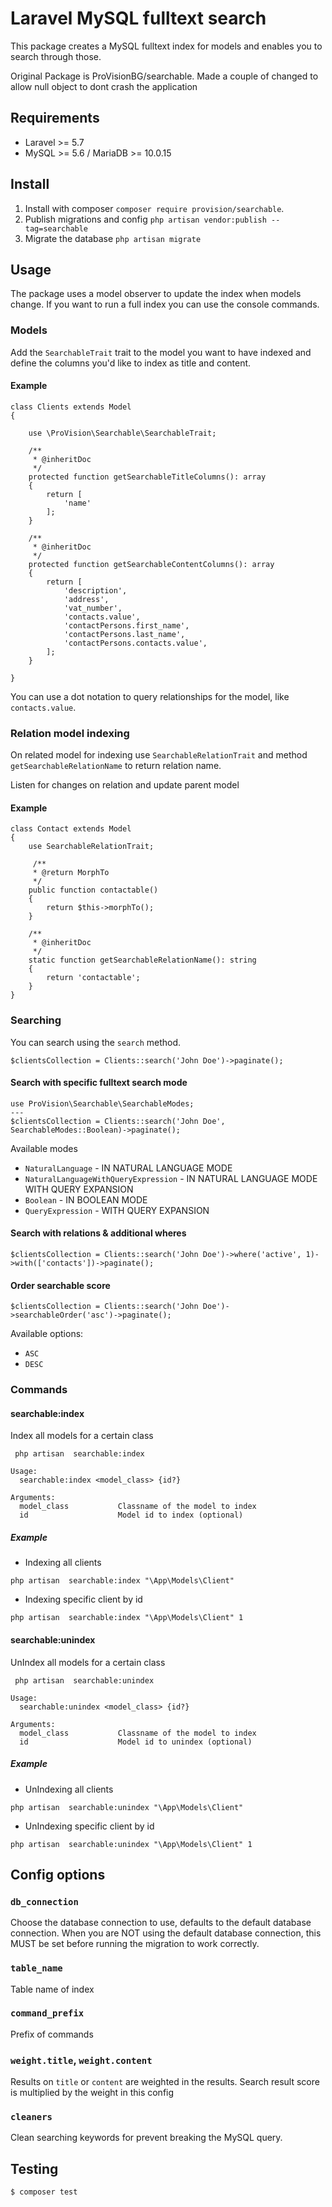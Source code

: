 # Laravel MySQL fulltext search

This package creates a MySQL fulltext index for models and enables you to search through those.

Original Package is ProVisionBG/searchable. Made a couple of changed to allow null object to dont crash the application

## Requirements

- Laravel >= 5.7
- MySQL >= 5.6 / MariaDB >= 10.0.15

## Install

1. Install with composer ``composer require provision/searchable``.
2. Publish migrations and config ``php artisan vendor:publish --tag=searchable``
3. Migrate the database ``php artisan migrate``

## Usage

The package uses a model observer to update the index when models change. If you want to run a full index you can use the console commands.

### Models

Add the ``SearchableTrait`` trait to the model you want to have indexed and define the columns you'd like to index as title and content.

#### Example
```
class Clients extends Model
{

    use \ProVision\Searchable\SearchableTrait;

    /**
     * @inheritDoc
     */
    protected function getSearchableTitleColumns(): array
    {
        return [
            'name'
        ];
    }

    /**
     * @inheritDoc
     */
    protected function getSearchableContentColumns(): array
    {
        return [
            'description',
            'address',
            'vat_number',
            'contacts.value',
            'contactPersons.first_name',
            'contactPersons.last_name',
            'contactPersons.contacts.value',
        ];
    }

}
```

You can use a dot notation to query relationships for the model, like ``contacts.value``.

### Relation model indexing

On related model for indexing use `SearchableRelationTrait` and method `getSearchableRelationName` to return relation name.

Listen for changes on relation and update parent model

#### Example

```
class Contact extends Model
{
    use SearchableRelationTrait;

     /**
     * @return MorphTo
     */
    public function contactable()
    {
        return $this->morphTo();
    }

    /**
     * @inheritDoc
     */
    static function getSearchableRelationName(): string
    {
        return 'contactable';
    }
}
```

### Searching 

You can search using the `search` method.

```
$clientsCollection = Clients::search('John Doe')->paginate();
```

#### Search with specific fulltext search mode

```
use ProVision\Searchable\SearchableModes;
---
$clientsCollection = Clients::search('John Doe', SearchableModes::Boolean)->paginate();
```

Available modes
- `NaturalLanguage` - IN NATURAL LANGUAGE MODE
- `NaturalLanguageWithQueryExpression` - IN NATURAL LANGUAGE MODE WITH QUERY EXPANSION 
- `Boolean` - IN BOOLEAN MODE
- `QueryExpression` - WITH QUERY EXPANSION

#### Search with relations & additional wheres

```
$clientsCollection = Clients::search('John Doe')->where('active', 1)->with(['contacts'])->paginate();
```

#### Order searchable score

```
$clientsCollection = Clients::search('John Doe')->searchableOrder('asc')->paginate();
```

Available options:

- `ASC`
- `DESC`

### Commands


#### searchable:index

Index all models for a certain class
```
 php artisan  searchable:index
 
Usage:
  searchable:index <model_class> {id?}

Arguments:
  model_class           Classname of the model to index
  id                    Model id to index (optional)

```

##### Example

- Indexing all clients

``php artisan  searchable:index "\App\Models\Client"``
 
- Indexing specific client by id

``php artisan  searchable:index "\App\Models\Client" 1`` 

#### searchable:unindex

UnIndex all models for a certain class
```
 php artisan  searchable:unindex
 
Usage:
  searchable:unindex <model_class> {id?}

Arguments:
  model_class           Classname of the model to index
  id                    Model id to unindex (optional)

```

##### Example

- UnIndexing all clients

``php artisan  searchable:unindex "\App\Models\Client"``
 
- UnIndexing specific client by id

``php artisan  searchable:unindex "\App\Models\Client" 1`` 

## Config options

### `db_connection`

Choose the database connection to use, defaults to the default database connection. When you are NOT using the default database connection, this MUST be set before running the migration to work correctly.

### `table_name`

Table name of index

### `command_prefix`

Prefix of commands
 
### `weight.title`, `weight.content`

Results on ``title`` or ``content`` are weighted in the results. Search result score is multiplied by the weight in this config 

### `cleaners`

Clean searching keywords for prevent breaking the MySQL query.

## Testing

``` bash
$ composer test
```
